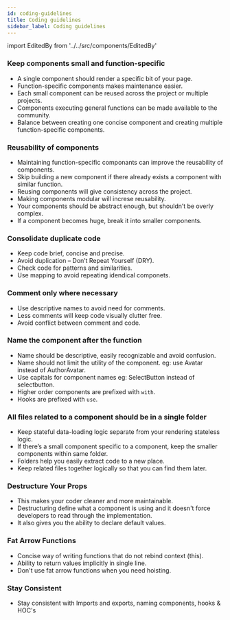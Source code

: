 ```yaml
---
id: coding-guidelines
title: Coding guidelines
sidebar_label: Coding guidelines
---
```


import EditedBy from '../../src/components/EditedBy'

### Keep components small and function-specific

- A single component should render a specific bit of your page.
- Function-specific components makes maintenance easier.
- Each small component can be reused across the project or multiple projects.
- Components executing general functions can be made available to the community.
- Balance between creating one concise component and creating multiple function-specific components.

### Reusability of components

- Maintaining function-specific componants can improve the reusability of components.
- Skip building a new component if there already exists a component with similar function.
- Reusing components will give consistency across the project.
- Making components modular will increse reusability.
- Your components should be abstract enough, but shouldn’t be overly complex.
- If a component becomes huge, break it into smaller components.

### Consolidate duplicate code

- Keep code brief, concise and precise.
- Avoid duplication – Don’t Repeat Yourself (DRY).
- Check code for patterns and similarities.
- Use mapping to avoid repeating idendical componets.

### Comment only where necessary

- Use descriptive names to avoid need for comments.
- Less comments will keep code visually clutter free.
- Avoid conflict between comment and code.

### Name the component after the function

- Name should be descriptive, easily recognizable and avoid confusion.
- Name should not limit the utility of the component. eg: use Avatar instead of AuthorAvatar.
- Use capitals for component names eg: SelectButton instead of selectbutton.
- Higher order components are prefixed with `with`.
- Hooks are prefixed with `use`.

### All files related to a component should be in a single folder

- Keep stateful data-loading logic separate from your rendering stateless logic.
- If there’s a small component specific to a component, keep the smaller components within same folder.
- Folders help you easily extract code to a new place.
- Keep related files together logically so that you can find them later.

### Destructure Your Props

- This makes your coder cleaner and more maintainable.
- Destructuring define what a component is using and it doesn't force developers to read through the implementation.
- It also gives you the ability to declare default values.

### Fat Arrow Functions

- Concise way of writing functions that do not rebind context (this).
- Ability to return values implicitly in single line.
- Don't use fat arrow functions when you need hoisting.

### Stay Consistent

- Stay consistent with Imports and exports, naming components, hooks & HOC's

<EditedBy name="Firoz Ahmed" date="06/04/2020" />
